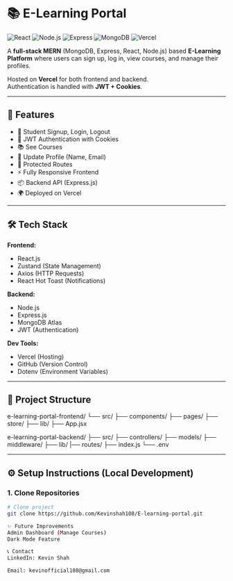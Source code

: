 # 📚 E-Learning Portal

![React](https://img.shields.io/badge/React-18.2-blue) 
![Node.js](https://img.shields.io/badge/Node.js-18.16-green) 
![Express](https://img.shields.io/badge/Express-4.18-lightgrey) 
![MongoDB](https://img.shields.io/badge/MongoDB-Atlas-green) 
![Vercel](https://img.shields.io/badge/Deployed-Vercel-black)

A **full-stack MERN** (MongoDB, Express, React, Node.js) based **E-Learning Platform** where users can sign up, log in, view courses, and manage their profiles.

Hosted on **Vercel** for both frontend and backend.  
Authentication is handled with **JWT + Cookies**.

---

## 🚀 Features

- 🔐 Student Signup, Login, Logout
- 🧠 JWT Authentication with Cookies
- 📚 See Courses
- 📝 Update Profile (Name, Email)
- 🔄 Protected Routes
- ⚡ Fully Responsive Frontend
- 📦 Backend API (Express.js)
- 🌍 Deployed on Vercel

---

## 🛠️ Tech Stack

**Frontend:**
- React.js
- Zustand (State Management)
- Axios (HTTP Requests)
- React Hot Toast (Notifications)

**Backend:**
- Node.js
- Express.js
- MongoDB Atlas
- JWT (Authentication)

**Dev Tools:**
- Vercel (Hosting)
- GitHub (Version Control)
- Dotenv (Environment Variables)

---

## 📂 Project Structure
e-learning-portal-frontend/ └── src/ ├── components/ ├── pages/ ├── store/ ├── lib/ ├── App.jsx

e-learning-portal-backend/ ├── src/ ├── controllers/ ├── models/ ├── middleware/ ├── lib/ |── routes/ ├── index.js └── .env


---

## ⚙️ Setup Instructions (Local Development)

### 1. Clone Repositories

```bash
# Clone project
git clone https://github.com/Kevinshah108/E-learning-portal.git

✨ Future Improvements
Admin Dashboard (Manage Courses)
Dark Mode Feature

📞 Contact
LinkedIn: Kevin Shah

Email: kevinofficial108@gmail.com
